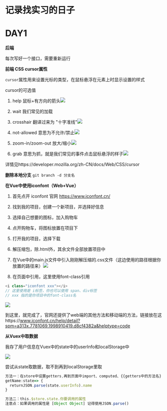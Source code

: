 # 记录找实习的日子

# DAY1

**后端**

每次写好一个接口，需要重新运行

**前端  CSS cursor属性**

`cursor`属性用来设置光标的类型，在鼠标悬浮在元素上时显示设置的样式

cursor的可选值

1. help 鼠标+有方向的箭头![](C:\Users\asus\AppData\Roaming\Typora\typora-user-images\image-20220920220334035.png)
2. wait 我们常见的加载
3. crosshair 翻译过来为 "十字准线"![](C:\Users\asus\AppData\Roaming\Typora\typora-user-images\image-20220920220647693.png)
4. not-allowed 意思为不允许/禁止![](C:\Users\asus\AppData\Roaming\Typora\typora-user-images\image-20220920220822098.png)

5. zoom-in/zoom-out 放大/缩小![](C:\Users\asus\AppData\Roaming\Typora\typora-user-images\image-20220920220915195.png)
6. grab 意思为抓，就是我们常见的事件点击鼠标悬浮的样子![](C:\Users\asus\AppData\Roaming\Typora\typora-user-images\image-20220920221045996.png)

详情见https://developer.mozilla.org/zh-CN/docs/Web/CSS/cursor

**删除本地分支** `git branch -d 分支名`

**在Vue中使用iconfont（Web+Vue）**

1. 首先点开 iconfont 官网 https://www.iconfont.cn/
2. 找到我的项目，创建一个新项目，并选择好信息
3. 选择自己想要的图标，加入购物车
4. 点开购物车，将图标放置在项目下
5. 打开我的项目，选择下载
6. 解压缩包，除.html外，其余文件全部放置项目中
7. 在Vue中的main.js文件中引入刚刚解压缩的.css文件（这边使用的路径根据你放置的路径来）![](C:\Users\asus\AppData\Roaming\Typora\typora-user-images\image-20220920222955217.png)

8. 在页面中引用，这里使用font-class引用

```javascript
<i class="iconfont xxx"></i>
// 这里使用是 i标签，你也可以使用 span、div标签
// xxx 指的是你项目中的font-class名
```

![](C:\Users\asus\AppData\Roaming\Typora\typora-user-images\image-20220920223439924.png)

到这里，就完成了，官网还提供了web端的其他方法和移动端的方法，链接放在这https://www.iconfont.cn/help/detail?spm=a313x.7781069.1998910419.d8cf4382a&helptype=code

**从Vuex中取数据**

我存了用户信息在Vuex中的state中的userInfo和localStorage中

![](C:\Users\asus\AppData\Roaming\Typora\typora-user-images\image-20220920224038631.png)

尝试从state取数据，取不到再到localStorage里取

```javascript
方法一：在store中设置getters,再到页面中import、computed、{{getters中的方法名}}
getName:state=> {
  returnJSON.parse(state.userInfo).name
}

方法二：this.$store.state.你要调用的属性
注意点：如果调用的属性是 [Object Object] 记得使用JSON.parse()
```

